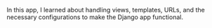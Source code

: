 In this app, I learned about handling views, templates, URLs, and the necessary configurations to make the Django app functional.
